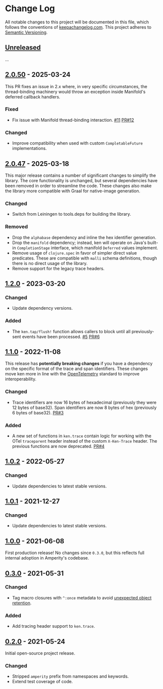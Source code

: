 Change Log
==========

All notable changes to this project will be documented in this file, which
follows the conventions of [keepachangelog.com](http://keepachangelog.com/).
This project adheres to [Semantic Versioning](http://semver.org/).


## [Unreleased]

...


## [2.0.50] - 2025-03-24

This PR fixes an issue in 2.x where, in very specific circumstances, the
thread-binding machinery would throw an exception inside Manifold's deferred
callback handlers.

### Fixed
- Fix issue with Manifold thread-binding interaction.
  [#11](https://github.com/amperity/ken/issues/11)
  [PR#12](https://github.com/amperity/ken/pull/12)

### Changed
- Improve compatibility when used with custom `CompletableFuture`
  implementations.


## [2.0.47] - 2025-03-18

This major release contains a number of significant changes to simplify the
library. The core functionality is unchanged, but several dependencies have
been removed in order to streamline the code. These changes also make the
library more compatible with Graal for native-image generation.

### Changed
- Switch from Leiningen to tools.deps for building the library.

### Removed
- Drop the `alphabase` dependency and inline the hex identifier generation.
- Drop the `manifold` dependency; instead, ken will operate on Java's built-in
  `CompletionStage` interface, which manifold `Deferred` values implement.
- Remove usage of `clojure.spec` in favor of simpler direct value predicates.
  These are compatible with `malli` schema definitions, though there is no
  direct usage of the library.
- Remove support for the legacy trace headers.


## [1.2.0] - 2023-03-20

### Changed
- Update dependency versions.

### Added
- The `ken.tap/flush!` function allows callers to block until all
  previously-sent events have been processed.
  [#5](https://github.com/amperity/ken/issues/5)
  [PR#6](https://github.com/amperity/ken/pull/6)


## [1.1.0] - 2022-11-08

This release has **potentially breaking changes** if you have a dependency on
the specific format of the trace and span identifiers. These changes move ken
more in line with the [OpenTelemetry](https://opentelemetry.io/) standard to
improve interoperability.

### Changed
- Trace identifiers are now 16 bytes of hexadecimal (previously they were 12
  bytes of base32). Span identifiers are now 8 bytes of hex (previously 6 bytes
  of base32).
  [PR#3](https://github.com/amperity/ken/pull/3)

### Added
- A new set of functions in `ken.trace` contain logic for working with the OTel
  `traceparent` header instead of the custom `X-Ken-Trace` header. The previous
  functions are now deprecated.
  [PR#4](https://github.com/amperity/ken/pull/4)


## [1.0.2] - 2022-05-27

### Changed
- Update dependencies to latest stable versions.


## [1.0.1] - 2021-12-27

### Changed
- Update dependencies to latest stable versions.


## [1.0.0] - 2021-06-08

First production release! No changes since `0.3.0`, but this reflects full
internal adoption in Amperity's codebase.


## [0.3.0] - 2021-05-31

### Changed
- Tag macro closures with `^:once` metadata to avoid
  [unexpected object retention](http://clj-me.cgrand.net/2013/09/11/macros-closures-and-unexpected-object-retention/).

### Added
- Add tracing header support to `ken.trace`.


## [0.2.0] - 2021-05-24

Initial open-source project release.

### Changed
- Stripped `amperity` prefix from namespaces and keywords.
- Extend test coverage of code.


[Unreleased]: https://github.com/amperity/ken/compare/2.0.50...HEAD
[2.0.50]: https://github.com/amperity/ken/compare/2.0.47...2.0.50
[2.0.47]: https://github.com/amperity/ken/compare/1.2.0...2.0.47
[1.2.0]: https://github.com/amperity/ken/compare/1.1.0...1.2.0
[1.1.0]: https://github.com/amperity/ken/compare/1.0.2...1.1.0
[1.0.2]: https://github.com/amperity/ken/compare/1.0.1...1.0.2
[1.0.1]: https://github.com/amperity/ken/compare/1.0.0...1.0.1
[1.0.0]: https://github.com/amperity/ken/compare/0.3.0...1.0.0
[0.3.0]: https://github.com/amperity/ken/compare/0.2.0...0.3.0
[0.2.0]: https://github.com/amperity/ken/compare/0.1.0...0.2.0
